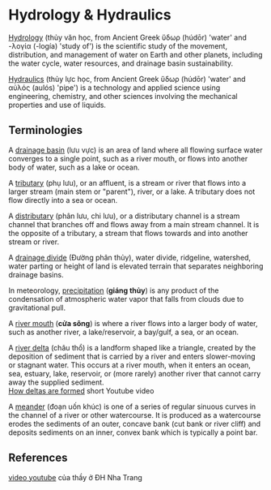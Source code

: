 # Hydrology & Hydraulics

[Hydrology](https://en.wikipedia.org/wiki/Hydrology) (thủy văn học, from Ancient Greek ὕδωρ (húdōr) 'water' and -λογία (-logía) 'study of') is the scientific study of the movement, distribution, and management of water on Earth and other planets, including the water cycle, water resources, and drainage basin sustainability.

[Hydraulics](https://en.wikipedia.org/wiki/Hydraulics) (thủy lực học, from Ancient Greek ὕδωρ (húdōr) 'water' and αὐλός (aulós) 'pipe') is a technology and applied science using engineering, chemistry, and other sciences involving the mechanical properties and use of liquids.

## Terminologies

A [drainage basin](https://en.wikipedia.org/wiki/Drainage_basin) (lưu vực) is an area of land where all flowing surface water converges to a single point, such as a river mouth, or flows into another body of water, such as a lake or ocean.

A [tributary](https://en.wikipedia.org/wiki/Tributary) (phụ lưu), or an affluent, is a stream or river that flows into a larger stream (main stem or "parent"), river, or a lake. A tributary does not flow directly into a sea or ocean.

A [distributary](https://en.wikipedia.org/wiki/Distributary) (phân lưu, chi lưu), or a distributary channel is a stream channel that branches off and flows away from a main stream channel. It is the opposite of a tributary, a stream that flows towards and into another stream or river. 

A [drainage divide](https://en.wikipedia.org/wiki/Drainage_divide) (Đường phân thủy), water divide, ridgeline, watershed, water parting or height of land is elevated terrain that separates neighboring drainage basins.

In meteorology, [precipitation](https://en.wikipedia.org/wiki/Precipitation) (**giáng thủy**) is any product of the condensation of atmospheric water vapor that falls from clouds due to gravitational pull.

A [river mouth](https://en.wikipedia.org/wiki/River_mouth) (**cửa sông**) is where a river flows into a larger body of water, such as another river, a lake/reservoir, a bay/gulf, a sea, or an ocean.

A [river delta](https://en.wikipedia.org/wiki/River_delta) (châu thổ) is a landform shaped like a triangle, created by the deposition of sediment that is carried by a river and enters slower-moving or stagnant water. This occurs at a river mouth, when it enters an ocean, sea, estuary, lake, reservoir, or (more rarely) another river that cannot carry away the supplied sediment.\
[How deltas are formed](https://www.youtube.com/watch?v=TNbcouu7dH8) short Youtube video

A [meander](https://en.wikipedia.org/wiki/Meander) (đoạn uốn khúc) is one of a series of regular sinuous curves in the channel of a river or other watercourse. It is produced as a watercourse erodes the sediments of an outer, concave bank (cut bank or river cliff) and deposits sediments on an inner, convex bank which is typically a point bar.

## References

[video youtube](https://www.youtube.com/watch?v=QBweKIGcOzo&list=PLb31opqWnRLHfw8kQY1XOCCGaF3dCk7gG) của thầy ở ĐH Nha Trang